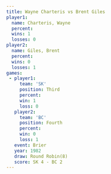 ```yaml
---
title: Wayne Charteris vs Brent Giles
player1:                
  name: Charteris, Wayne
  percent:              
  wins: 1               
  losses: 0             
player2:                
  name: Giles, Brent    
  percent:              
  wins: 0               
  losses: 1             
games:
 - player1:         
     team: 'SK'     
     position: Third
     percent:       
     win: 1         
     loss: 0        
   player2:          
     team: 'BC'      
     position: Fourth
     percent:        
     win: 0          
     loss: 1         
   event: Brier        
   year: 1982          
   draw: Round Robin(8)
   score: SK 4 - BC 2  
---
```

